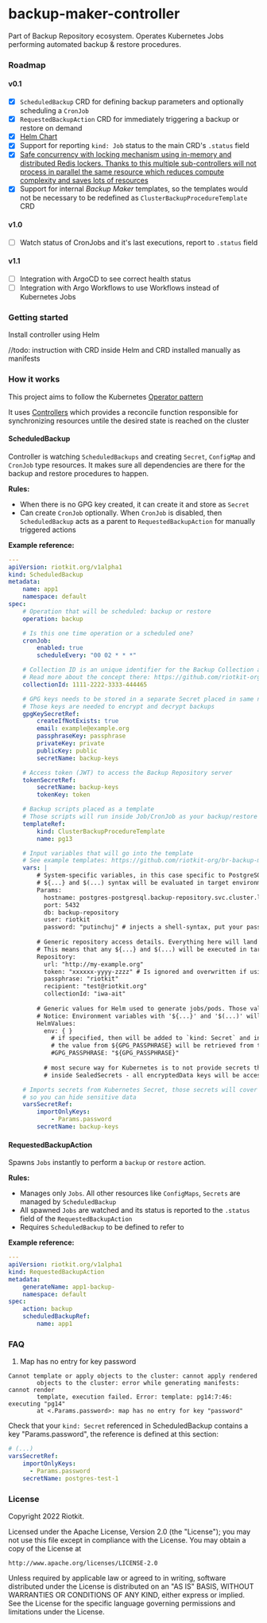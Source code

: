 backup-maker-controller
=======================

Part of Backup Repository ecosystem. Operates Kubernetes Jobs performing automated backup & restore procedures.

### Roadmap

#### v0.1

- [x] `ScheduledBackup` CRD for defining backup parameters and optionally scheduling a `CronJob`
- [x] `RequestedBackupAction` CRD for immediately triggering a backup or restore on demand
- [x] [Helm Chart](./charts/backup-maker-controller)
- [x] Support for reporting `kind: Job` status to the main CRD's `.status` field
- [x] [Safe concurrency with locking mechanism using in-memory and distributed Redis lockers. Thanks to this multiple sub-controllers will not process in parallel the same resource which reduces compute complexity and saves lots of resources](./pkg/locking)
- [x] Support for internal _Backup Maker_ templates, so the templates would not be necessary to be redefined as `ClusterBackupProcedureTemplate` CRD

#### v1.0

- [ ] Watch status of CronJobs and it's last executions, report to `.status` field

#### v1.1

- [ ] Integration with ArgoCD to see correct health status
- [ ] Integration with Argo Workflows to use Workflows instead of Kubernetes Jobs

### Getting started

Install controller using Helm

//todo: instruction with CRD inside Helm and CRD installed manually as manifests

### How it works
This project aims to follow the Kubernetes [Operator pattern](https://kubernetes.io/docs/concepts/extend-kubernetes/operator/)

It uses [Controllers](https://kubernetes.io/docs/concepts/architecture/controller/) 
which provides a reconcile function responsible for synchronizing resources untile the desired state is reached on the cluster 

#### ScheduledBackup

Controller is watching `ScheduledBackups` and creating `Secret`, `ConfigMap` and `CronJob` type resources. It makes sure all dependencies are there for the backup and restore procedures to happen.

**Rules:**
- When there is no GPG key created, it can create it and store as `Secret`
- Can create `CronJob` optionally. When `CronJob` is disabled, then `ScheduledBackup` acts as a parent to `RequestedBackupAction` for manually triggered actions

**Example reference:**

```yaml
---
apiVersion: riotkit.org/v1alpha1
kind: ScheduledBackup
metadata:
    name: app1
    namespace: default
spec:
    # Operation that will be scheduled: backup or restore
    operation: backup

    # Is this one time operation or a scheduled one?
    cronJob:
        enabled: true
        scheduleEvery: "00 02 * * *"

    # Collection ID is an unique identifier for the Backup Collection at server side
    # Read more about the concept there: https://github.com/riotkit-org/backup-repository/blob/main/docs/api/collections/README.md
    collectionId: 1111-2222-3333-444465

    # GPG keys needs to be stored in a separate Secret placed in same namespace
    # Those keys are needed to encrypt and decrypt backups
    gpgKeySecretRef:
        createIfNotExists: true
        email: example@example.org
        passphraseKey: passphrase
        privateKey: private
        publicKey: public
        secretName: backup-keys

    # Access token (JWT) to access the Backup Repository server
    tokenSecretRef:
        secretName: backup-keys
        tokenKey: token

    # Backup scripts placed as a template
    # Those scripts will run inside Job/CronJob as your backup/restore procedure
    templateRef:
        kind: ClusterBackupProcedureTemplate
        name: pg13

    # Input variables that will go into the template
    # See example templates: https://github.com/riotkit-org/br-backup-maker/tree/main/generate/templates/backup
    vars: |
        # System-specific variables, in this case specific to PostgreSQL
        # ${...} and $(...) syntax will be evaluated in target environment e.g. Kubernetes POD
        Params:
          hostname: postgres-postgresql.backup-repository.svc.cluster.local
          port: 5432
          db: backup-repository
          user: riotkit
          password: "putinchuj" # injects a shell-syntax, put your password in a `kind: Secret` and mount as environment variable. You can also use $(cat /mnt/secret) syntax, be aware of newlines!
        
        # Generic repository access details. Everything here will land AS IS into the bash script.
        # This means that any ${...} and $(...) will be executed in target environment e.g. inside Kubernetes POD
        Repository:
          url: "http://my-example.org"
          token: "xxxxxx-yyyy-zzzz" # Is ignored and overwritten if using .spec.tokenSecretRef
          passphrase: "riotkit"
          recipient: "test@riotkit.org"
          collectionId: "iwa-ait"
        
        # Generic values for Helm used to generate jobs/pods. Those values will overwrite others.
        # Notice: Environment variables with '${...}' and '$(...)' will be evaluated in LOCAL SHELL DURING BUILD
        HelmValues:
          env: { }
            # if specified, then will be added to `kind: Secret` and injected into POD as environment
            # the value from ${GPG_PASSPHRASE} will be retrieved from the SHELL DURING THE BUILD
            #GPG_PASSPHRASE: "${GPG_PASSPHRASE}"
        
          # most secure way for Kubernetes is to not provide secrets there, but define them as environment variables
          # inside SealedSecrets - all encryptedData keys will be accessible as environment variables inside container

    # Imports secrets from Kubernetes Secret, those secrets will cover the keys in "vars"
    # so you can hide sensitive data
    varsSecretRef:
        importOnlyKeys:
            - Params.password
        secretName: backup-keys

```

#### RequestedBackupAction

Spawns `Jobs` instantly to perform a `backup` or `restore` action.

**Rules:**
- Manages only `Jobs`. All other resources like `ConfigMaps`, `Secrets` are managed by `ScheduledBackup`
- All spawned `Jobs` are watched and its status is reported to the `.status` field of the `RequestedBackupAction`
- Requires `ScheduledBackup` to be defined to refer to

**Example reference:**

```yaml
---
apiVersion: riotkit.org/v1alpha1
kind: RequestedBackupAction
metadata:
    generateName: app1-backup-
    namespace: default
spec:
    action: backup
    scheduledBackupRef:
        name: app1
```

### FAQ

1. Map has no entry for key password

```
Cannot template or apply objects to the cluster: cannot apply rendered
        objects to the cluster: error while generating manifests: cannot render
        template, execution failed. Error: template: pg14:7:46: executing "pg14"
        at <.Params.password>: map has no entry for key "password"
```

Check that your `kind: Secret` referenced in ScheduledBackup contains a key "Params.password", the reference is defined at this section:

```yaml
# (...)
varsSecretRef:
    importOnlyKeys:
      - Params.password
    secretName: postgres-test-1
```

### License

Copyright 2022 Riotkit.

Licensed under the Apache License, Version 2.0 (the "License");
you may not use this file except in compliance with the License.
You may obtain a copy of the License at

    http://www.apache.org/licenses/LICENSE-2.0

Unless required by applicable law or agreed to in writing, software
distributed under the License is distributed on an "AS IS" BASIS,
WITHOUT WARRANTIES OR CONDITIONS OF ANY KIND, either express or implied.
See the License for the specific language governing permissions and
limitations under the License.
